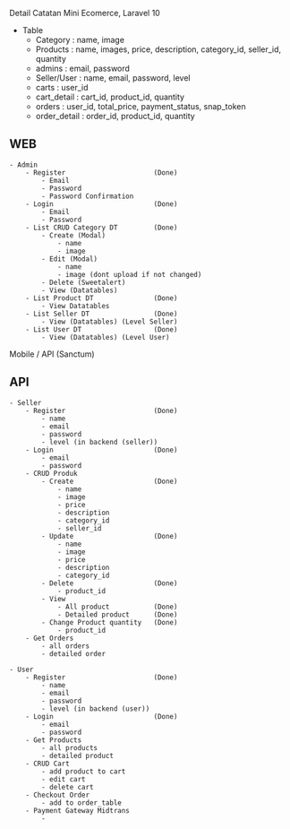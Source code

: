 Detail Catatan
Mini Ecomerce, Laravel 10
- Table
	- Category 		: name, image
	- Products 		: name, images, price, description, category_id, seller_id, quantity
	- admins 		: email, password
	- Seller/User 	: name, email, password, level
	- carts			: user_id
	- cart_detail	: cart_id, product_id, quantity
	- orders		: user_id, total_price, payment_status, snap_token
	- order_detail	: order_id, product_id, quantity

## WEB
	- Admin
		- Register						(Done)
			- Email
			- Password
			- Password Confirmation
		- Login 						(Done)
			- Email
			- Password
		- List CRUD Category DT			(Done)
			- Create (Modal)
				- name
				- image
			- Edit (Modal)
				- name
				- image (dont upload if not changed)
			- Delete (Sweetalert)
			- View (Datatables)
		- List Product DT				(Done)
			- View Datatables
		- List Seller DT				(Done)
			- View (Datatables) (Level Seller)
		- List User DT					(Done)
			- View (Datatables) (Level User)
		
Mobile / API (Sanctum)
## API
	- Seller
		- Register						(Done)
			- name
			- email
			- password
			- level (in backend (seller))
		- Login							(Done)
			- email
			- password
		- CRUD Produk
			- Create					(Done)
				- name
				- image
				- price
				- description
				- category_id
				- seller_id
			- Update					(Done)
				- name
				- image
				- price
				- description
				- category_id
			- Delete					(Done)
				- product_id
			- View
				- All product			(Done)
				- Detailed product		(Done)
			- Change Product quantity	(Done)
				- product_id			
		- Get Orders
			- all orders
			- detailed order
		
	- User
		- Register						(Done)
			- name
			- email
			- password
			- level (in backend (user))
		- Login							(Done)
			- email
			- password
		- Get Products
			- all products
			- detailed product
		- CRUD Cart
			- add product to cart
			- edit cart
			- delete cart
		- Checkout Order
			- add to order_table
		- Payment Gateway Midtrans
			- 